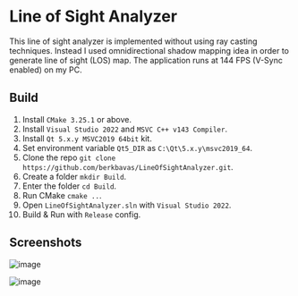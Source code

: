 # Line of Sight Analyzer
This line of sight analyzer is implemented without using ray casting techniques.
Instead I used omnidirectional shadow mapping idea in order to generate line of sight (LOS) map.
The application runs at 144 FPS (V-Sync enabled) on my PC.

## Build
1) Install `CMake 3.25.1` or above.
2) Install `Visual Studio 2022` and `MSVC C++ v143 Compiler`.
3) Install `Qt 5.x.y MSVC2019 64bit` kit.
4) Set environment variable `Qt5_DIR` as `C:\Qt\5.x.y\msvc2019_64`.
5) Clone the repo `git clone https://github.com/berkbavas/LineOfSightAnalyzer.git`.
6) Create a folder `mkdir Build`.
7) Enter the folder `cd Build`.
8) Run CMake `cmake ..`.
9) Open `LineOfSightAnalyzer.sln` with `Visual Studio 2022`.
10) Build & Run with `Release` config.

## Screenshots

![image](https://user-images.githubusercontent.com/53399385/201484129-67f08fa8-5f10-4456-af9e-e9180bfe404d.png)

![image](https://user-images.githubusercontent.com/53399385/201484169-9099b497-c876-4145-8332-6c7a50e5621d.png)
